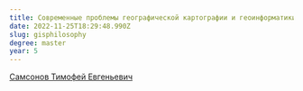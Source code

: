 ```yaml
---
title: Современные проблемы географической картографии и геоинформатики
date: 2022-11-25T18:29:48.990Z
slug: gisphilosophy
degree: master
year: 5
---
```


[Самсонов Тимофей Евгеньевич](./people/samsonov)
